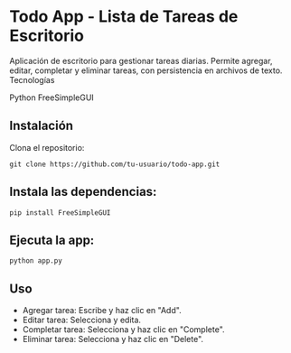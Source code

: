 # Todo App - Lista de Tareas de Escritorio

Aplicación de escritorio para gestionar tareas diarias. Permite agregar, editar, completar y eliminar tareas, con persistencia en archivos de texto.
Tecnologías

Python
FreeSimpleGUI

## Instalación

Clona el repositorio:

    git clone https://github.com/tu-usuario/todo-app.git

## Instala las dependencias:

    pip install FreeSimpleGUI

## Ejecuta la app:

    python app.py

## Uso

- Agregar tarea: Escribe y haz clic en "Add".
- Editar tarea: Selecciona y edita.
- Completar tarea: Selecciona y haz clic en "Complete".
- Eliminar tarea: Selecciona y haz clic en "Delete".
